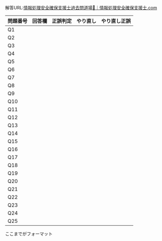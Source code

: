 解答URL:[情報処理安全確保支援士過去問道場🥋｜情報処理安全確保支援士.com](https://www.sc-siken.com/sckakomon.php)



| 問題番号 | 回答欄 | 正誤判定 | やり直し | やり直し正誤 |
| -------- | ------ | -------- | -------- | ------------ |
| Q1       |        |          |          |              |
| Q2       |        |          |          |              |
| Q3       |        |          |          |              |
| Q4       |        |          |          |              |
| Q5       |        |          |          |              |
| Q6       |        |          |          |              |
| Q7       |        |          |          |              |
| Q8       |        |          |          |              |
| Q9       |        |          |          |              |
| Q10      |        |          |          |              |
| Q11      |        |          |          |              |
| Q12      |        |          |          |              |
| Q13      |        |          |          |              |
| Q14      |        |          |          |              |
| Q15      |        |          |          |              |
| Q16      |        |          |          |              |
| Q17      |        |          |          |              |
| Q18      |        |          |          |              |
| Q19      |        |          |          |              |
| Q20      |        |          |          |              |
| Q21      |        |          |          |              |
| Q22      |        |          |          |              |
| Q23      |        |          |          |              |
| Q24      |        |          |          |              |
| Q25      |        |          |          |              |


ここまでがフォーマット
